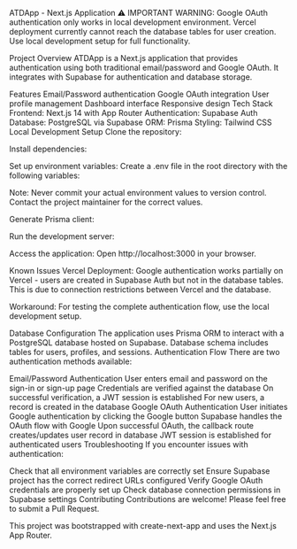 ATDApp - Next.js Application
⚠️ IMPORTANT WARNING: Google OAuth authentication only works in local development environment. Vercel deployment currently cannot reach the database tables for user creation. Use local development setup for full functionality.

Project Overview
ATDApp is a Next.js application that provides authentication using both traditional email/password and Google OAuth. It integrates with Supabase for authentication and database storage.

Features
Email/Password authentication
Google OAuth integration
User profile management
Dashboard interface
Responsive design
Tech Stack
Frontend: Next.js 14 with App Router
Authentication: Supabase Auth
Database: PostgreSQL via Supabase
ORM: Prisma
Styling: Tailwind CSS
Local Development Setup
Clone the repository:

Install dependencies:

Set up environment variables: Create a .env file in the root directory with the following variables:

Note: Never commit your actual environment values to version control. Contact the project maintainer for the correct values.

Generate Prisma client:

Run the development server:

Access the application: Open http://localhost:3000 in your browser.

Known Issues
Vercel Deployment: Google authentication works partially on Vercel - users are created in Supabase Auth but not in the database tables. This is due to connection restrictions between Vercel and the database.

Workaround: For testing the complete authentication flow, use the local development setup.

Database Configuration
The application uses Prisma ORM to interact with a PostgreSQL database hosted on Supabase.
Database schema includes tables for users, profiles, and sessions.
Authentication Flow
There are two authentication methods available:

Email/Password Authentication
User enters email and password on the sign-in or sign-up page
Credentials are verified against the database
On successful verification, a JWT session is established
For new users, a record is created in the database
Google OAuth Authentication
User initiates Google authentication by clicking the Google button
Supabase handles the OAuth flow with Google
Upon successful OAuth, the callback route creates/updates user record in database
JWT session is established for authenticated users
Troubleshooting
If you encounter issues with authentication:

Check that all environment variables are correctly set
Ensure Supabase project has the correct redirect URLs configured
Verify Google OAuth credentials are properly set up
Check database connection permissions in Supabase settings
Contributing
Contributions are welcome! Please feel free to submit a Pull Request.

This project was bootstrapped with create-next-app and uses the Next.js App Router.
